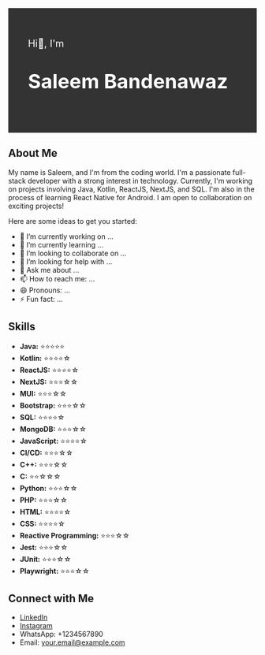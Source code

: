 <!-- Dark Box with Padding -->
<div style="background-color: #333; color: #fff; padding: 40px;">

  <!-- First Line with 20px Font Size -->
  <p style="font-size: 20px;">Hi👋, I'm</p>

  <!-- Second Line with 40px Font Size, Bold, and White Color -->
  <p style="font-size: 40px; font-weight: bold; color: #fff;">Saleem Bandenawaz</p>

</div>

## About Me

My name is Saleem, and I'm from the coding world. I'm a passionate full-stack developer with a strong interest in technology. Currently, I'm working on projects involving Java, Kotlin, ReactJS, NextJS, and SQL. I'm also in the process of learning React Native for Android. I am open to collaboration on exciting projects!

Here are some ideas to get you started:

- 🔭 I’m currently working on ...
- 🌱 I’m currently learning ...
- 👯 I’m looking to collaborate on ...
- 🤔 I’m looking for help with ...
- 💬 Ask me about ...
- 📫 How to reach me: ...
- 😄 Pronouns: ...
- ⚡ Fun fact: ... 

## Skills

- **Java:** ⭐️⭐️⭐️⭐️⭐️
- **Kotlin:** ⭐️⭐️⭐️⭐️☆
- **ReactJS:** ⭐️⭐️⭐️⭐️☆
- **NextJS:** ⭐️⭐️⭐️☆☆
- **MUI:** ⭐️⭐️⭐️☆☆
- **Bootstrap:** ⭐️⭐️⭐️☆☆
- **SQL:** ⭐️⭐️⭐️⭐️☆
- **MongoDB:** ⭐️⭐️⭐️☆☆
- **JavaScript:** ⭐️⭐️⭐️⭐️☆
- **CI/CD:** ⭐️⭐️⭐️☆☆
- **C++:** ⭐️⭐️⭐️☆☆
- **C:** ⭐️⭐️☆☆☆
- **Python:** ⭐️⭐️⭐️☆☆
- **PHP:** ⭐️⭐️⭐️☆☆
- **HTML:** ⭐️⭐️⭐️⭐️☆
- **CSS:** ⭐️⭐️⭐️⭐️☆
- **Reactive Programming:** ⭐️⭐️⭐️☆☆
- **Jest:** ⭐️⭐️⭐️☆☆
- **JUnit:** ⭐️⭐️⭐️☆☆
- **Playwright:** ⭐️⭐️⭐️☆☆

## Connect with Me

- [LinkedIn](https://www.linkedin.com/in/your-linkedin-profile)
- [Instagram](https://www.instagram.com/your-instagram)
- WhatsApp: +1234567890
- Email: your.email@example.com
